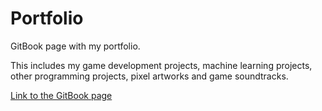 # Portfolio
GitBook page with my portfolio.

This includes my game development projects, machine learning projects, other programming projects, pixel artworks and game soundtracks.

[Link to the GitBook page](https://undersleepers.gitbook.io/nico-marcelino-portfolio/)
